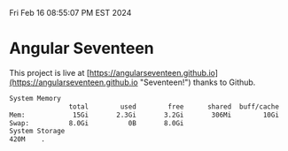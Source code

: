 Fri Feb 16 08:55:07 PM EST 2024

# Angular Seventeen


This project is live at [https://angularseventeen.github.io](https://angularseventeen.github.io "Seventeen!") thanks to Github.

```bash
System Memory
               total        used        free      shared  buff/cache   available
Mem:            15Gi       2.3Gi       3.2Gi       306Mi        10Gi        13Gi
Swap:          8.0Gi          0B       8.0Gi
System Storage
420M	.
